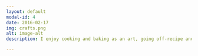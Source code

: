```yaml
---
layout: default
modal-id: 4
date: 2016-02-17
img: crafts.png
alt: image-alt
description: I enjoy cooking and baking as an art, going off-recipe and exploring with different ingredients (almost always adding more chocolate than recommended). I also enjoy sewing and knitting, and learning other crafts with paper and wool. Most of these projects are for family (especially my nieces) and friends, and sometimes for me. 

---
```

